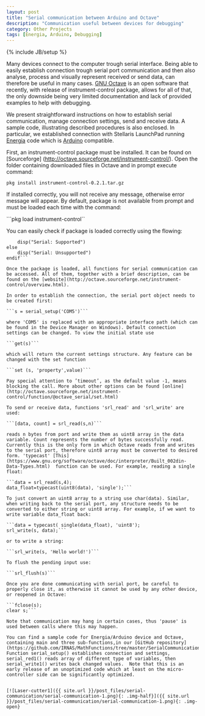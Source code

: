 ```yaml
---
layout: post
title: "Serial communication between Arduino and Octave"
description: "Communication useful between devices for debugging"
category: Other Projects
tags: [Energia, Arduino, Debugging]
---
```

{% include JB/setup %}

Many devices connect to the computer trough serial interface. Being able to easily establish connection trough serial port communication and then also analyse, process and visually represent received or send data, can therefore be useful in many cases. [GNU Octave](http://www.gnu.org/software/octave/) is an open software that recently, with release of instrument-control package, allows for all of that, the only downside being very limited documentation and lack of provided examples to help with debugging.

We present straightforward instructions on how to establish serial communication, manage connection settings, send and receive data.  A sample code, illustrating described procedures is also enclosed. In particular, we established connection with Stellaris LaunchPad running [Energia](http://energia.nu) code which is [Arduino](http://arduino.cc) compatible.

First, an instrument-control package must be installed. It can be found on [Sourceforge] (http://octave.sourceforge.net/instrument-control/).  Open the folder containing downloaded files in Octave and in prompt execute command:

```pkg install instrument-control-0.2.1.tar.gz```

If installed correctly, you will not receive any message, otherwise error message will appear. By default, package is not available from prompt and must be loaded each time with the command:

```pkg load instrument-control``

You can easily check if package is loaded correctly using the flowing:

```if (exist("serial") == 3)
    disp("Serial: Supported")
else
    disp("Serial: Unsupported")
endif```

Once the package is loaded, all functions for serial communication can be accessed. All of them, together with a brief description, can be found on the [website](http://octave.sourceforge.net/instrument-control/overview.html).

In order to establish the connection, the serial port object needs to be created first:

```s = serial_setup('COM5')```

where 'COM5' is replaced with an appropriate interface path (which can be found in the Device Manager on Windows). Default connection settings can be changed. To view the initial state use

```get(s)```

which will return the current settings structure. Any feature can be changed with the set function

```set (s, 'property',value)```

Pay special attention to ’timeout’, as the default value -1, means blocking the call. More about other options can be found [online](http://octave.sourceforge.net/instrument-control/function/@octave_serial/set.html)

To send or receive data, functions 'srl_read' and 'srl_write' are used:

```[data, count] = srl_read(s,n)```

reads n bytes from port and write them as uint8 array in the data variable. Count represents the number of bytes successfully read.  Currently this is the only form in which Octave reads from and writes to the serial port, therefore uint8 array must be converted to desired form. 'typecast' [This](https://www.gnu.org/software/octave/doc/interpreter/Built_002din-Data-Types.html)  function can be used. For example, reading a single float:

```data = srl_read(s,4);
data_float=typecast(uint8(data), 'single');```

To just convert an uint8 array to a string use char(data). Similar, when writing back to the serial port, any structure needs to be converted to either string or uint8 array. For example, if we want to write variable data_float back:

```data = typecast( single(data_float), 'uint8');
srl_write(s, data);```

or to write a string:

```srl_write(s, 'Hello world!')```

To flush the pending input use:

```srl_flush(s)```

Once you are done communicating with serial port, be careful to properly close it, as otherwise it cannot be used by any other device, or reopened in Octave:

```fclose(s);
clear s;```

Note that communication may hang in certain cases, thus 'pause' is used between calls where this may happen.

You can find a sample code for Energia/Arduino device and Octave, containing main and three sub-functions,in our [GitHub repository](https://github.com/IRNAS/MathFunctions/tree/master/SerialCommunicationOctaveArduino). Function serial_setup() establishes connection and settings, serial_red1() reads array of different type of variables, then serial_write1() writes back changed values.  Note that this is an early release of an unoptimized code which at least on the micro-controller side can be significantly optimized. 
 

[![Laser-cutter1]({{ site.url }}/post_files/serial-communication/serial-communication-1.png){: .img-half}]({{ site.url }}/post_files/serial-communication/serial-communication-1.png){: .img-open}



